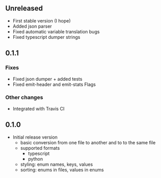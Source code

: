 ## Unreleased

* First stable version (I hope)
* Added json parser
* Fixed automatic variable translation bugs
* Fixed typescript dumper strings

## 0.1.1

### Fixes

* Fixed json dumper + added tests
* Fixed emit-header and emit-stats Flags

### Other changes

* Integrated with Travis CI

## 0.1.0

* Initial release version
  * basic conversion from one file to another and to to the same file
  * supported formats
    * typescript
    * python
  * styling: enum names, keys, values
  * sorting: enums in files, values in enums
